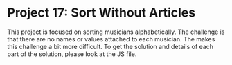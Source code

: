 <h1>Project 17: Sort Without Articles</h1>
<p>This project is focused on sorting musicians alphabetically. The challenge is that there are no names or values attached to each musician. The makes this challenge a bit more difficult. To get the solution and details of each part of the solution, please look at the JS file.</p>